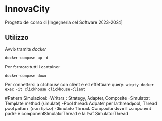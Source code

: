 # InnovaCity
Progetto del corso di [Ingegneria del Software 2023-2024]
## Utilizzo

Avvio tramite _docker_

`docker-compose up -d `

Per fermare tutti i container 

`docker-compose down`

Per connettersi a clichouse con client e ed effettuare query:
`winpty docker exec -it clickhouse clickhouse-client`

#Pattern
Simulazioni:
    -Writers : Strategy, Adapter, Composite 
    -Simulator: Template method (simulate)
    -Pool thread: Adpater per la threadpool, Thread pool pattern (non tipico)
    -SimulatorThread: Composite dove il component padre è componentSImulatorThread e la leaf SimulatorThread